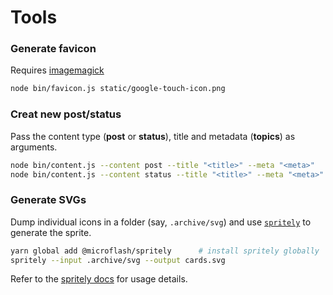 # Tools

### Generate favicon

Requires [imagemagick](http://www.imagemagick.org/)

```sh
node bin/favicon.js static/google-touch-icon.png
```

### Creat new post/status

Pass the content type (**post** or **status**), title and metadata (**topics**) as arguments.

```sh
node bin/content.js --content post --title "<title>" --meta "<meta>"
node bin/content.js --content status --title "<title>" --meta "<meta>"
```

### Generate SVGs

Dump individual icons in a folder (say, `.archive/svg`) and use [`spritely`](https://www.npmjs.com/package/@microflash/spritely) to generate the sprite.

```sh
yarn global add @microflash/spritely      # install spritely globally
spritely --input .archive/svg --output cards.svg
```

Refer to the [spritely docs](https://github.com/Microflash/spritely) for usage details.
